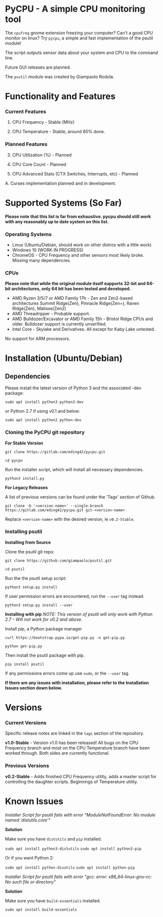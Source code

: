 # PyCPU - A simple CPU monitoring tool

The `cpufreq` gnome extension freezing your computer? Can't a good CPU monitor on linux? Try `pycpu`, a simple and fast implementation of the psutil module!

The script outputs sensor data about your system and CPU to the command line. 

Future GUI releases are planned. 

The `psutil` module was created by Giampaolo Rodola. 

# Functionality and Features
### Current Features

1. CPU Frequency - Stable (MHz)

2. CPU Temperature - Stable, around 80% done. 

### Planned Features

3. CPU Utilization (%) - Planned

4. CPU Core Count - Planned

5. CPU Advanced Stats (CTX Switches, Interrupts, etc) - Planned

A. Curses implementation planned and in development. 

# Supported Systems (So Far)
**Please note that this list is far from exhaustive. pycpu should still work with any reasonably up to date system on this list.**

### Operating Systems

* Linux (Ubuntu/Debian, should work on other distros with a little work)
* Windows 10 (WORK IN PROGRESS)
* ChromeOS - CPU Frequency and other sensors most likely broke. Missing many dependencies. 

### CPUs
**Please note that while the original module itself supports 32-bit and 64-bit architectures, only 64 bit has been tested and developed.**

* AMD Ryzen 3/5/7 or AMD Family 17h  - Zen and Zen2-based architectures Summit Ridge(Zen), Pinnacle Ridge(Zen+), Raven Ridge(Zen), Matisse(Zen2) 
* AMD Threadripper - Probable support.
* AMD Bulldozer/Excavator or AMD Family 15h - Bristol Ridge CPUs and older. Bulldozer support is currently unverified. 
* Intel Core - Skylake and Derivatives. All except for Kaby Lake untested. 

No support for ARM processors.

# Installation (Ubuntu/Debian)

## Dependencies

Please install the latest version of Python 3 and the associated -dev package:

`sudo apt install python3 python3-dev`

or Python 2.7 if using v0.1 and below:

`sudo apt install python2 python-dev`

### Cloning the PyCPU git repository

**For Stable Version**

`git clone https://gitlab.com/eding42/pycpu.git`

`cd pycpu`

Run the installer script, which will install all necessary dependencies. 

`python3 install.py`

**For Legacy Releases**

A list of previous versions can be found under the 'Tags' section of Github.

`git clone -b '<version-name>' --single-branch https://gitlab.com/eding42/pycpu.git git-<version-name>`

Replace `<version-name>` with the desired version, ie `v0.2-Stable`.

### Installing psutil

**Installing from Source**

Clone the psutil git repo:

`git clone https://github.com/giampaolo/psutil.git`

`cd psutil`

Run the the psutil setup script:

`python3 setup.py install`

If user permission errors are encountered, run the `--user` tag instead. 

`python3 setup.py install --user`

**Installing with pip**
*NOTE: This version of psutil will only work with Python 2.7 - Will not work for v0.2 and above.*

Install pip, a Python package manager

`curl https://bootstrap.pypa.io/get-pip.py -o get-pip.py`

`python get-pip.py`

Then install the psutil package with pip. 

`pip install psutil`

If any permissions errors come up use `sudo`, or the `--user` tag.

**If there are any issues with installation, please refer to the Installation Issues section down below.**

# Versions
### Current Versions

Specific release notes are linked in the `tags` section of the repository.

**v1.0-Stable** - Version v1.0 has been released! All bugs on the CPU Frequency branch and most on the CPU Temperature branch have been worked through. Both sides are currently functional. 

### Previous Versions

**v0.2-Stable** - Adds finished CPU Frequency utility, adds a master script for controlling the daughter scripts. Beginnings of Temperature utility. 

# Known Issues

*Installer Script for psutil fails with error "ModuleNotFoundError: No module named 'distutils.core'"*

**Solution**

Make sure you have `distutils` and `pip` installed.

`sudo apt install python3-distutils`
`sudo apt install python3-pip`

Or if you want Python 2:

`sudo apt install python-disutils`
`sudo apt install python-pip`

*Installer Script for psutil fails with error "gcc: error: x86_64-linux-gnu-cc: No such file or directory"*

**Solution**

Make sure you have `build-essentials` installed.

`sudo apt install build-essentials`
